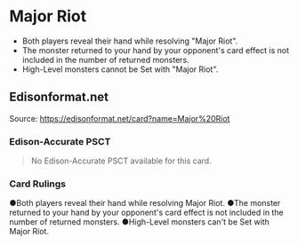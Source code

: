 # Major Riot

*   Both players reveal their hand while resolving "Major Riot".
*   The monster returned to your hand by your opponent's card effect is not included in the number of returned monsters.
*   High-Level monsters cannot be Set with "Major Riot".

## Edisonformat.net

Source: https://edisonformat.net/card?name=Major%20Riot

### Edison-Accurate PSCT

> No Edison-Accurate PSCT available for this card.

### Card Rulings

●Both players reveal their hand while resolving Major Riot.
●The monster returned to your hand by your opponent's card effect is not included in the number of returned monsters.
●High-Level monsters can't be Set with Major Riot.
            